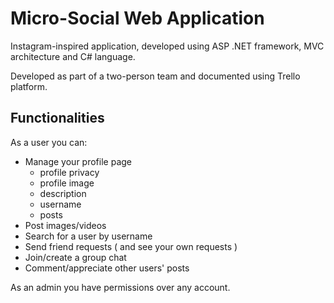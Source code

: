 # Micro-Social Web Application

 Instagram-inspired application, developed using ASP .NET framework, MVC architecture and C# language.
 
 Developed as part of a two-person team and documented using Trello platform.
## Functionalities

As a user you can:
- Manage your profile page
  - profile privacy
  - profile image
  - description
  - username
  - posts
- Post images/videos
- Search for a user by username
- Send friend requests ( and see your own requests ) 
- Join/create a group chat
- Comment/appreciate other users' posts

As an admin you have permissions over any account.
